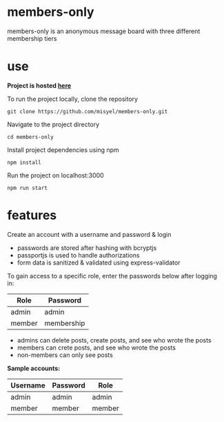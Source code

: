 # members-only
members-only is an anonymous message board with three different membership tiers

# use

**Project is hosted [here](https://calm-refuge-32354.herokuapp.com)**

To run the project locally, clone the repository 
```
git clone https://github.com/misyel/members-only.git
```
Navigate to the project directory
```
cd members-only 
```
Install project dependencies using npm
```
npm install
```
Run the project on localhost:3000
```
npm run start
```

# features

Create an account with a username and password & login

* passwords are stored after hashing with bcryptjs
* passportjs is used to handle authorizations
* form data is sanitized & validated using express-validator

To gain access to a specific role, enter the passwords below after logging in:

| Role   | Password    |
| -------| ------------|
| admin  | admin       |
| member | membership  |

* admins can delete posts, create posts, and see who wrote the posts
* members can crete posts, and see who wrote the posts
* non-members can only see posts

**Sample accounts:**

| Username  | Password | Role     |
| --------- | -------- | -------- |
| admin     | admin    | admin    |
| member    | member   | member   |




